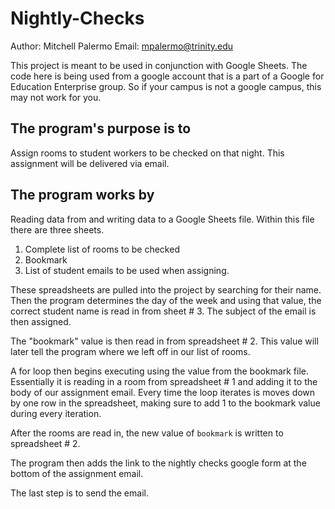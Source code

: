 # Nightly-Checks

Author: Mitchell Palermo
Email: mpalermo@trinity.edu


This project is meant to be used in conjunction with Google Sheets. The code here is being used from a google account that is a part of a Google for Education Enterprise group. So if your campus is not a google campus, this may not work for you. 

## The program's purpose is to

Assign rooms to student workers to be checked on that night. This assignment will be delivered via email.

## The program works by

Reading data from and writing data to a Google Sheets file. Within this file there are three sheets. 

1. Complete list of rooms to be checked
2. Bookmark
3. List of student emails to be used when assigning. 

These spreadsheets are pulled into the project by searching for their name. Then the program determines the day of the week and using that value, the correct student name is read in from sheet # 3. The subject of the email is then assigned.

The "bookmark" value is then read in from spreadsheet # 2. This value will later tell the program where we left off in our list of rooms. 

A for loop then begins executing using the value from the bookmark file. Essentially it is reading in a room from spreadsheet # 1 and adding it to the body of our assignment email. Every time the loop iterates is moves down by one row in the spreadsheet, making sure to add 1 to the bookmark value during every iteration. 

After the rooms are read in, the new value of `bookmark` is written to spreadsheet # 2. 

The program then adds the link to the nightly checks google form at the bottom of the assignment email.

The last step is to send the email.
